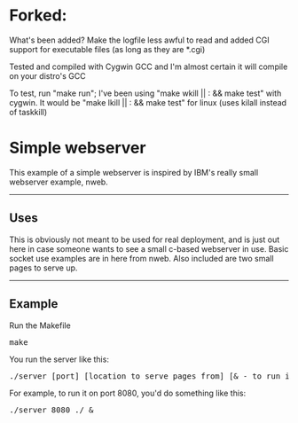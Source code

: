 <html>
<h1>Forked:</h1>
<p>What's been added? Make the logfile less awful to read and added CGI support for executable files (as long as they are *.cgi)</p>
<p>Tested and compiled with Cygwin GCC and I'm almost certain it will compile on your distro's GCC</p>
<p>To test, run "make run"; I've been using "make wkill || : && make test" with cygwin. It would be "make lkill || : && make test" for linux (uses kilall instead of taskkill)</p>
<h1>Simple webserver</h1>
<p>This example of a simple webserver is inspired by IBM's really small webserver example, nweb.</p>
<hr>
<h2>Uses</h2>
<p>This is obviously not meant to be used for real deployment, and is just out here in case someone wants to see a small c-based webserver in use. Basic socket use examples are in here from nweb. Also included are two small pages to serve up.</p>
<hr>
<h2>Example</h2>
<p>Run the Makefile</p>
<pre>make</pre>
<p>You run the server like this:</p>
<pre>./server [port] [location to serve pages from] [& - to run in background]</pre>
<p>For example, to run it on port 8080, you'd do something like this:</p>
<pre>./server 8080 ./ &</pre>
</html>
